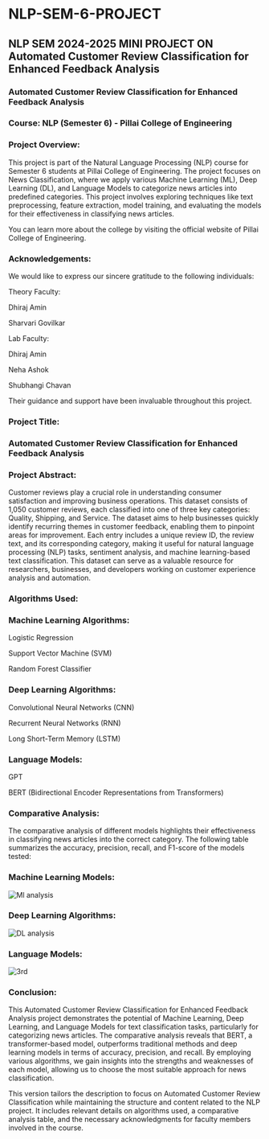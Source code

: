 # NLP-SEM-6-PROJECT
## NLP SEM 2024-2025 MINI PROJECT ON Automated Customer Review Classification for Enhanced Feedback Analysis
### Automated Customer Review Classification for Enhanced Feedback Analysis
### Course: NLP (Semester 6) - Pillai College of Engineering
### Project Overview:

This project is part of the Natural Language Processing (NLP) course for Semester 6 students at Pillai College of Engineering. The project focuses on News Classification, where we apply various Machine Learning (ML), Deep Learning (DL), and Language Models to categorize news articles into predefined categories. This project involves exploring techniques like text preprocessing, feature extraction, model training, and evaluating the models for their effectiveness in classifying news articles.

You can learn more about the college by visiting the official website of Pillai College of Engineering.
### Acknowledgements:

We would like to express our sincere gratitude to the following individuals:

Theory Faculty:

Dhiraj Amin

Sharvari Govilkar

Lab Faculty:

Dhiraj Amin

Neha Ashok

Shubhangi Chavan

Their guidance and support have been invaluable throughout this project.

### Project Title:
### Automated Customer Review Classification for Enhanced Feedback Analysis
### Project Abstract:
Customer reviews play a crucial role in understanding consumer satisfaction and improving business operations. This dataset consists of 1,050 customer reviews, each classified into one of three key categories: Quality, Shipping, and Service. The dataset aims to help businesses quickly identify recurring themes in customer feedback, enabling them to pinpoint areas for improvement. Each entry includes a unique review ID, the review text, and its corresponding category, making it useful for natural language processing (NLP) tasks, sentiment analysis, and machine learning-based text classification. This dataset can serve as a valuable resource for researchers, businesses, and developers working on customer experience analysis and automation.

### Algorithms Used:
### Machine Learning Algorithms:

Logistic Regression

Support Vector Machine (SVM)

Random Forest Classifier

### Deep Learning Algorithms:


Convolutional Neural Networks (CNN)

Recurrent Neural Networks (RNN)

Long Short-Term Memory (LSTM)

### Language Models:

GPT

BERT (Bidirectional Encoder Representations from Transformers)

### Comparative Analysis:
The comparative analysis of different models highlights their effectiveness in classifying news articles into the correct category. The following table summarizes the accuracy, precision, recall, and F1-score of the models tested:
### Machine Learning Models:
![Ml analysis](https://github.com/user-attachments/assets/c5321438-a738-41a6-b264-8d71885a41d2)
### Deep Learning Algorithms:

![DL analysis](https://github.com/user-attachments/assets/63bef658-6a2f-414e-b726-364d24df01c5)

### Language Models:
![3rd](https://github.com/user-attachments/assets/1db69cc2-b25a-4d46-83c5-468d7316fb3d)


### Conclusion:
This Automated Customer Review Classification for Enhanced Feedback Analysis project demonstrates the potential of Machine Learning, Deep Learning, and Language Models for text classification tasks, particularly for categorizing news articles. The comparative analysis reveals that BERT, a transformer-based model, outperforms traditional methods and deep learning models in terms of accuracy, precision, and recall. By employing various algorithms, we gain insights into the strengths and weaknesses of each model, allowing us to choose the most suitable approach for news classification.

This version tailors the description to focus on Automated Customer Review Classification while maintaining the structure and content related to the NLP project. It includes relevant details on algorithms used, a comparative analysis table, and the necessary acknowledgments for faculty members involved in the course.
